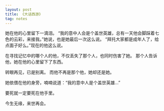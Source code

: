 ```yaml
---
layout: post
title: 《大话西游》
tag: notes
---
```

她在他的心里留下一滴泪。
“我的意中人会是个盖世英雄，总有一天他会脚踩着七色的云彩，来接我。”她说，也是她最后一次这么说。
“拜托大家都是成年人了，给点面子好么。”现在的他这么说。

在寻找记忆中的哪个人的他，不仅丢失了那个人，也同时伤害了她。
那个人告诉他，她在他的心里留下了东西。


转眼再见，已是别离。
而他不再是那个他，她却还是她。

她依偎在他的身旁，喃喃说道：“我的意中人是个盖世英雄…”

要死就一定要死在他手里。

今生无缘，来世再会。

